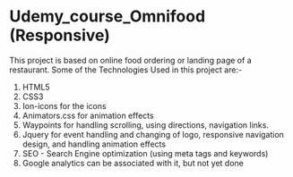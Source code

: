 # Udemy_course_Omnifood (Responsive)
This project is based on online food ordering or landing page of a restaurant.
Some of the Technologies Used in this project are:-
1) HTML5
2) CSS3
4) Ion-icons for the icons
3) Animators.css for animation effects
4) Waypoints for handling scrolling, using directions, navigation links.
4) Jquery for event handling and changing of logo, responsive navigation design, and handling animation effects
5) SEO - Search Engine optimization (using meta tags and keywords)
6) Google analytics can be associated with it, but not yet done
